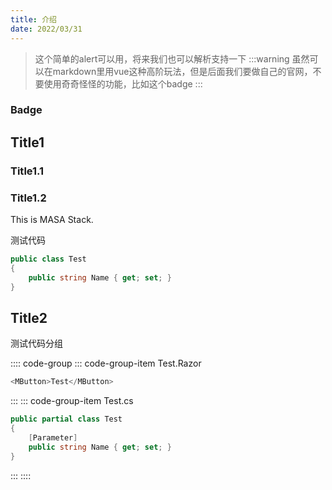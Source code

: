```yaml
---
title: 介绍
date: 2022/03/31
---
```

> 这个简单的alert可以用，将来我们也可以解析支持一下
:::warning
虽然可以在markdown里用vue这种高阶玩法，但是后面我们要做自己的官网，不要使用奇奇怪怪的功能，比如这个badge
:::
### Badge <Badge text="beta" type="warning"/> <Badge text="默认主题"/>

## Title1
### Title1.1
### Title1.2

This is MASA Stack.

测试代码
```csharp
public class Test
{
    public string Name { get; set; }
}
```

## Title2

测试代码分组

:::: code-group
::: code-group-item Test.Razor
```csharp
<MButton>Test</MButton>
```
:::
::: code-group-item Test.cs
```csharp
public partial class Test
{
    [Parameter]
    public string Name { get; set; }
}
```
:::
::::
